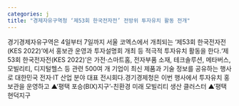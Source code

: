 ```yaml
---
categories: j
title: "경제자유구역청 ‘제53회 한국전자전’ 전방위 투자유치 활동 전개"
---
```

경기경제자유구역은 4일부터 7일까지 서울 코엑스에서 개최되는 ‘제53회 한국전자전(KES 2022)’에서 홍보관 운영과 투자설명회 개최 등 적극적 투자유치 활동을 한다.‘제53회 한국전자전(KES 2022)’은 가전·스마트홈, 전자부품 소재, 테크솔루션, 메타버스, 모빌리티, 디지털헬스 등 관련 500여 개 기업이 최신 제품과 기술 정보를 공유하는 행사로 대한민국 전자·IT 산업 분야 대표 전시회다.경기경제청은 이번 행사에서 투자유치 홍보관을 운영하고 ▲‘평택 포승(BIX)지구’-친환경 미래 모빌리티 생산 클러스터 ▲‘평택 현덕지구
